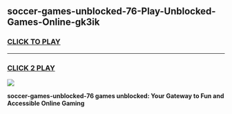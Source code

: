 
## soccer-games-unblocked-76-Play-Unblocked-Games-Online-gk3ik
<h3>
<a href="https://premium76.site?title=soccer-games-unblocked-76&ref=25A">CLICK TO PLAY</a></h3>
<hr>

<h3>
<a href="https://premium76.site?title=soccer-games-unblocked-76&ref=25A">CLICK 2 PLAY</a>
  
</h3>

<a href="https://premium76.site?title=soccer-games-unblocked-76&ref=25A"><img src="https://clearcache.store/games.png"></a>


**soccer-games-unblocked-76 games unblocked: Your Gateway to Fun and Accessible Online Gaming**
